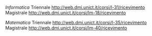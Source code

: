 *Informatica*
Triennale   http://web.dmi.unict.it/corsi/l-31/ricevimento
Magistrale http://web.dmi.unict.it/corsi/lm-18/ricevimento

*Matematica*
Triennale   http://web.dmi.unict.it/corsi/l-35/ricevimento
Magistrale http://web.dmi.unict.it/corsi/lm-40/ricevimento
